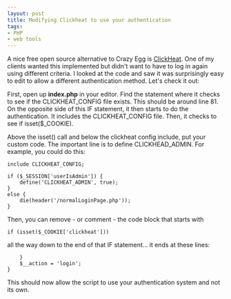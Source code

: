 ```yaml
---
layout: post
title: Modifying Clickheat to use your authentication
tags:
- PHP
- web tools
---
```

A nice free open source alternative to Crazy Egg is [ClickHeat](http://www.labsmedia.com/clickheat/index.html).  One of my clients wanted this implemented but didn't want to have to log in again using different criteria.  I looked at the code and saw it was surprisingly easy to edit to allow a different authentication method.  Let's check it out:

First, open up **index.php** in your editor.  Find the statement where it checks to see if the CLICKHEAT_CONFIG file exists.  This should be around line 81.  On the opposite side of this IF statement, it then starts to do the authentication.  It includes the CLICKHEAT_CONFIG file.  Then, it checks to see if isset($_COOKIE).

Above the isset() call and below the clickheat config include, put your custom code.  The important line is to define CLICKHEAD_ADMIN.
For example, you could do this:

```php?start_inline=1
include CLICKHEAT_CONFIG;

if ($_SESSION['userIsAdmin']) {
    define('CLICKHEAT_ADMIN', true);
}
else {
    die(header('/normalLoginPage.php'));
}
```
    
Then, you can remove - or comment - the code block that starts with

```php?start_inline=1
if (isset($_COOKIE['clickheat']))
```

all the way down to the end of that IF statement... it ends at these lines:

```php?start_inline=1
    }
    $__action = 'login';
}
```

This should now allow the script to use your authentication system and not its own.
